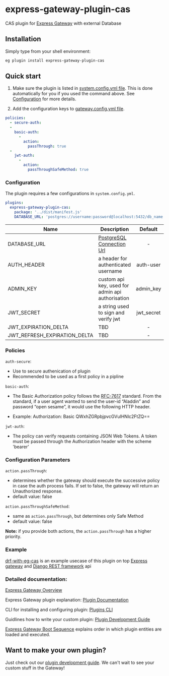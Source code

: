 # express-gateway-plugin-cas

CAS plugin for [Express Gateway](http://www.express-gateway.io/) with external Database

## Installation

Simply type from your shell environment:

```bash
eg plugin install express-gateway-plugin-cas
```

## Quick start

1.  Make sure the plugin is listed in [system.config.yml file](https://www.express-gateway.io/docs/configuration/system.config.yml/).
    This is done automatically for you if you used the command above. See [Configuration](#configuration) for more details.

2.  Add the configuration keys to [gateway.config.yml file](https://www.express-gateway.io/docs/configuration/gateway.config.yml/).

```yaml
policies:
  - secure-auth:
  -
    basic-auth:
      -
        action:
          passThrough: true
  -
    jwt-auth:
      -
        action:
          passThroughSafeMethod: true
```

### Configuration

The plugin requires a few configurations in `system.config.yml`.

```yaml
plugins:
  express-gateway-plugin-cas:
    package: '../dist/manifest.js'
    DATABASE_URL: 'postgres://username:password@localhost:5432/db_name'
```
|Name|Description|Default|Require|
|----|-----------|:-----:|:-----:|
|DATABASE_URL|[PostgreSQL Connection Url](https://www.postgresql.org/docs/current/static/libpq-connect.html#LIBPQ-CONNSTRING)|-|Yes|
|AUTH_HEADER|a header for authenticated username|auth-user|-|
|ADMIN_KEY|custom api key, used for admin api authorisation|admin_key|-|
|JWT_SECRET|a string used to sign and verify jwt|jwt_secret|-|
|JWT_EXPIRATION_DELTA|TBD|-|-|
|JWT_REFRESH_EXPIRATION_DELTA|TBD|-|-|

### Policies

`auth-secure`:
* Use to secure authenication of plugin
* Recommended to be used as a first policy in a pipline 

`basic-auth`:
* The Basic Authorization policy follows the [RFC-7617](https://tools.ietf.org/html/rfc7617) standard. From the standard, if a user agent wanted to send the user-id “Aladdin” and password “open sesame”, it would use the following HTTP header.

* Example: Authorization: Basic QWxhZGRpbjpvcGVuIHNlc2FtZQ==

`jwt-auth`: 
* The policy can verify requests containing JSON Web Tokens. A token must be passed through the Authorization header with the scheme 'bearer'

### Configuration Parameters

`action.passThrough`:

-   determines whether the gateway should execute the successive policy in case the auth process fails. If set to false, the gateway will return an Unauthorized response.
-   default value: false

`action.passThroughSafeMethod`:

-   same as `action.passThrough`, but determines only Safe Method
-   default value: false

**Note:** if you provide both actions, the `action.passThrough` has a higher priority.

### Example

[drf-with-eg-cas](https://github.com/WhatTheFar/drf-with-eg-cas-example) is an example usecase of this plugin on top [Express gateway](https://www.express-gateway.io/) and [Django REST framework](http://www.django-rest-framework.org/) api

### Detailed documentation:

[Express Gateway Overview](http://www.express-gateway.io/about/)

Express Gateway plugin explanation:
[Plugin Documentation](http://www.express-gateway.io/docs/plugins/)

CLI for installing and configuring plugin:
[Plugins CLI](http://localhost:4000/docs/cli/plugins/)

Guidlines how to write your custom plugin:
[Plugin Development Guide](http://www.express-gateway.io/docs/plugins/development-guide)

[Express Gateway Boot Sequence](http://www.express-gateway.io/docs/plugins/boot-sequence) explains order in which plugin entities are loaded and executed.

## Want to make your own plugin?

Just check out our [plugin development guide](https://www.express-gateway.io/docs/plugins/).
We can't wait to see your custom stuff in the Gateway!
